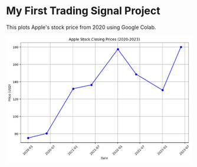 # My First Trading Signal Project  
This plots Apple's stock price from 2020 using Google Colab.  

![Apple Stock Plot](apple_stock_plot.png)  
